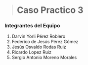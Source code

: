 ># Caso Practico 3
###  Integrantes del Equipo
1. Darvin Yorli Pérez Roblero
2. Federico de Jesús Pérez Gómez
3. Jesús Osvaldo Rodas Ruiz
4. Ricardo Lopez Ruiz
5. Sergio Antonio Moreno Morales

